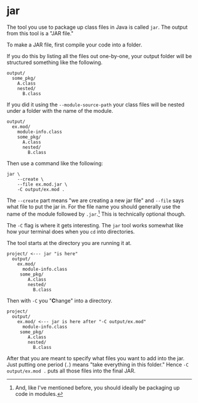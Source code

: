 # jar

The tool you use to package up class files in Java is called `jar`.
The output from this tool is a "JAR file."

To make a JAR file, first compile your code into a folder.

If you do this by listing all the files out one-by-one, your output
folder will be structured something like the following.

```text,no_run
output/
  some_pkg/
    A.class
    nested/
      B.class
```

If you did it using the `--module-source-path` your class files will be nested
under a folder with the name of the module.

```text,no_run
output/
  ex.mod/
    module-info.class
    some_pkg/
      A.class
      nested/
        B.class
```

Then use a command like the following:

```bash,no_run
jar \
    --create \
    --file ex.mod.jar \
    -C output/ex.mod .
```

The `--create` part means "we are creating a new jar file"
and `--file` says what file to put the jar in. For the file name
you should generally use the name of the module followed by `.jar`.[^mods]
This is technically optional though.

The `-C` flag is where it gets interesting. The `jar` tool works somewhat like how your terminal
does when you `cd` into directories.

The tool starts at the directory you are running it at.

```text,no_run
project/ <--- jar "is here"
  output/
    ex.mod/
      module-info.class
     some_pkg/
        A.class
        nested/
          B.class
```

Then with `-C` you "**C**hange" into a directory.

```text,no_run
project/ 
  output/
    ex.mod/ <--- jar is here after "-C output/ex.mod"
      module-info.class
     some_pkg/
        A.class
        nested/
          B.class
```

After that you are meant to specify what files you want to add into the jar. Just putting one period (`.`)
means "take everything in this folder." Hence `-C output/ex.mod .` puts all those files into the final JAR.

[^mods]: And, like I've mentioned before, you should ideally be packaging up code
in modules.